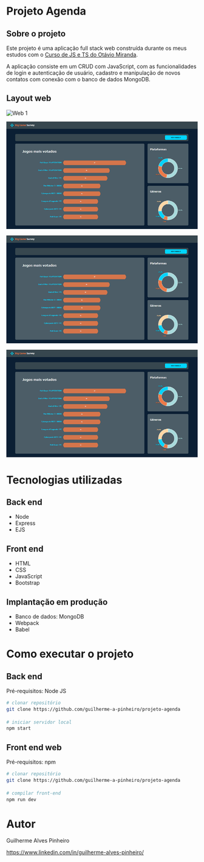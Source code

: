 # Projeto Agenda

## Sobre o projeto

Este projeto é uma aplicação full stack web construída durante os meus estudos com o [Curso de JS e TS do Otávio Miranda](https://www.udemy.com/course/curso-de-javascript-moderno-do-basico-ao-avancado/ "Link do curso JS e TS").

A aplicação consiste em um CRUD com JavaScript, com as funcionalidades de login e autenticação de usuário, cadastro e manipulação de novos contatos com conexão com o banco de dados MongoDB.


## Layout web
![Web 1]("imgs/home-deslogado.png")

![Web 2](https://github.com/acenelio/assets/raw/main/sds1/web2.png)

![Web 3](https://github.com/acenelio/assets/raw/main/sds1/web2.png)

![Web 4](https://github.com/acenelio/assets/raw/main/sds1/web2.png)

# Tecnologias utilizadas
## Back end
- Node
- Express
- EJS
## Front end
- HTML
- CSS
- JavaScript
- Bootstrap
## Implantação em produção
- Banco de dados: MongoDB
- Webpack
- Babel

# Como executar o projeto

## Back end
Pré-requisitos: Node JS

```bash
# clonar repositório
git clone https://github.com/guilherme-a-pinheiro/projeto-agenda

# iniciar servidor local
npm start
```

## Front end web
Pré-requisitos: npm

```bash
# clonar repositório
git clone https://github.com/guilherme-a-pinheiro/projeto-agenda

# compilar front-end
npm run dev
```

# Autor

Guilherme Alves Pinheiro

https://www.linkedin.com/in/guilherme-alves-pinheiro/
